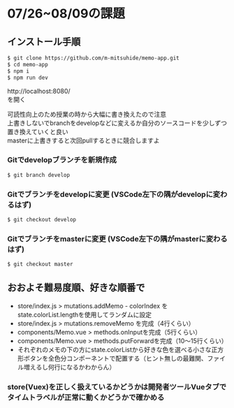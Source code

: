 # 07/26~08/09の課題

## インストール手順

```bash
$ git clone https://github.com/m-mitsuhide/memo-app.git
$ cd memo-app
$ npm i
$ npm run dev
```

http://localhost:8080/  
を開く

可読性向上のため授業の時から大幅に書き換えたので注意  
上書きしないでbranchをdevelopなどに変えるか自分のソースコードを少しずつ置き換えていくと良い  
masterに上書きすると次回pullするときに競合しますよ

### Gitでdevelopブランチを新規作成
```bash
$ git branch develop
```

### Gitでブランチをdevelopに変更 (VSCode左下の隅がdevelopに変わるはず)
```bash
$ git checkout develop
```

### Gitでブランチをmasterに変更 (VSCode左下の隅がmasterに変わるはず)
```bash
$ git checkout master
```

## おおよそ難易度順、好きな順番で
- store/index.js > mutations.addMemo - colorIndex をstate.colorList.lengthを使用してランダムに設定
- store/index.js > mutations.removeMemo を完成（4行くらい）
- components/Memo.vue > methods.onInputを完成（5行くらい）
- components/Memo.vue > methods.putForwardを完成（10～15行くらい）
- それぞれのメモの下の方にstate.colorListから好きな色を選べる小さな正方形ボタンを全色分コンポーネントで配置する（ヒント無しの最難関、ファイル増えるし何行になるかわからん）

### store(Vuex)を正しく扱えているかどうかは開発者ツールVueタブでタイムトラベルが正常に動くかどうかで確かめる

